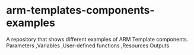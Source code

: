 # arm-templates-components-examples
 A repository that shows different examples of ARM Template components.
 Parameters
 ,Variables
 ,User-defined functions
 ,Resources
 Outputs
